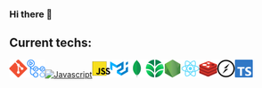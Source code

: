 ### Hi there 👋

## Current techs:
[![Git](/git.png)](https://git-scm.com/)[![Github Actions](/githubactions.png)](https://github.com/features/actions)[![Javascript](/javasript.png)](https://developer.mozilla.org/en-US/docs/Web/JavaScript)[![JSS](/jss.png)](https://cssinjs.org)[![Material-UI](/materialui.png)](https://material-ui.com/)[![MongoDB](/mongodb.png)](https://www.mongodb.com/)[![MongoDB Atlas](/mongodbatlas.png)](https://www.mongodb.com/cloud/atlas)[![Node.js](/nodejs.png)](https://nodejs.org)[![React](/react.png)](https://reactjs.org/)[![Redis](/redis.png)](https://redis.io/)[![Socket.IO](/socketio.png)](https://socket.io/)[![Typescript](/typescript.png)](https://www.typescriptlang.org/)




<!--
**IliaFeldgun/IliaFeldgun** is a ✨ _special_ ✨ repository because its `README.md` (this file) appears on your GitHub profile.

Here are some ideas to get you started:

- 🔭 I’m currently working on ...
- 🌱 I’m currently learning ...
- 👯 I’m looking to collaborate on ...
- 🤔 I’m looking for help with ...
- 💬 Ask me about ...
- 📫 How to reach me: ...
- 😄 Pronouns: ...
- ⚡ Fun fact: ...
-->
